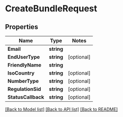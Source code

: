 # CreateBundleRequest

## Properties
Name | Type | Notes
------------ | ------------- | -------------
**Email** | **string** | 
**EndUserType** | **string** | [optional] 
**FriendlyName** | **string** | 
**IsoCountry** | **string** | [optional] 
**NumberType** | **string** | [optional] 
**RegulationSid** | **string** | [optional] 
**StatusCallback** | **string** | [optional] 

[[Back to Model list]](../README.md#documentation-for-models) [[Back to API list]](../README.md#documentation-for-api-endpoints) [[Back to README]](../README.md)



